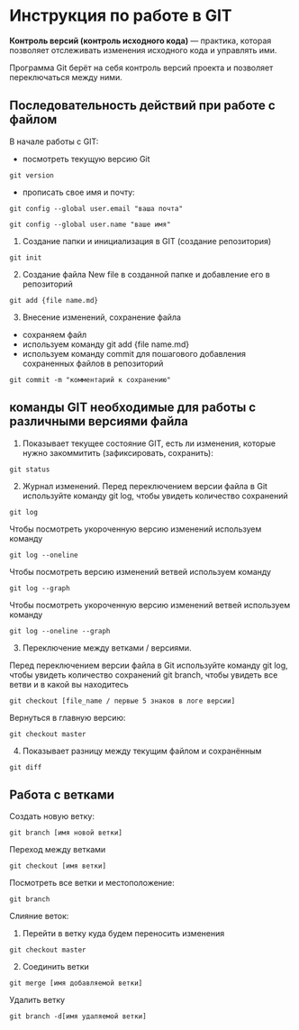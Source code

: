 # Инструкция по работе в GIT
**Контроль версий (контроль исходного кода)** — практика, которая позволяет отслеживать
изменения исходного кода и управлять ими.

Программа Git берёт на себя контроль версий
проекта и позволяет переключаться между
ними.
## Последовательность действий при работе с файлом
В начале работы  с GIT:
* посмотреть текущую версию Git
```
git version
```
* прописать свое имя и почту:
```
git config --global user.email "ваша почта"

git config --global user.name "ваше имя"
``` 
1. Создание папки и инициализация в GIT (создание репозитория)

``` 
git init
```
2. Создание файла New file в созданной папке и добавление его в репозиторий

```
git add {file name.md}
```
3. Внесение изменений, сохранение файла
* сохраняем файл
* используем команду git add {file name.md}
* используем команду commit для пошагового добавления сохраненных файлов в репозиторий 
```
git commit -m "комментарий к сохранению"
```
## команды GIT необходимые для работы с различными версиями файла

1. Показывает текущее состояние GIT, есть 
ли изменения, которые нужно закоммитить
(зафиксировать, сохранить):
```
git status
```
2. Журнал изменений.
Перед переключением версии файла в Git
используйте команду git log, чтобы увидеть
количество сохранений
```
git log
```
Чтобы посмотреть укороченную версию  изменений используем команду
```
git log --oneline
```
Чтобы посмотреть версию изменений ветвей используем команду
```
git log --graph
```
Чтобы посмотреть укороченную версию изменений ветвей используем команду
```
git log --oneline --graph
```

3. Переключение между ветками / версиями.

Перед переключением версии файла в Git
используйте команду git log, чтобы увидеть
количество сохранений git branch, чтобы увидеть все ветви и в какой вы находитесь

```
git checkout [file_name / первые 5 знаков в логе версии]
```
Вернуться в главную версию:
```
git checkout master
```
4. Показывает разницу между текущим файлом
и сохранённым
```
git diff
```

## Работа с ветками

Создать новую ветку:
```
git branch [имя новой ветки]
```
Переход между ветками 
```
git checkout [имя ветки]
```
Посмотреть все ветки и местоположение:
```
git branch 
```
Слияние веток:
1. Перейти в ветку куда будем переносить изменения  
```
git checkout master
```
2. Cоединить ветки
```
git merge [имя добавляемой ветки]
```
Удалить ветку
```
git branch -d[имя удаляемой ветки]
```
